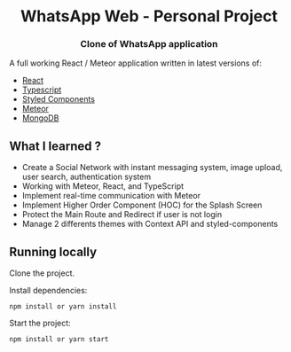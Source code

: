 <h1 align="center">WhatsApp Web - Personal Project</h1>
<h3 align="center">Clone of WhatsApp application</h3>

A full working React / Meteor application written in latest versions of:

- [React](https://reactjs.org/)
- [Typescript](https://www.typescriptlang.org/)
- [Styled Components](https://styled-components.com/)
- [Meteor](https://www.meteor.com/)
- [MongoDB](https://www.mongodb.com/)

## What I learned ?

- Create a Social Network with instant messaging system, image upload, user search, authentication system
- Working with Meteor, React, and TypeScript
- Implement real-time communication with Meteor
- Implement Higher Order Component (HOC) for the Splash Screen
- Protect the Main Route and Redirect if user is not login
- Manage 2 differents themes with Context API and styled-components

## Running locally

Clone the project.

Install dependencies:

`npm install or yarn install`

Start the project:

`npm install or yarn start`
